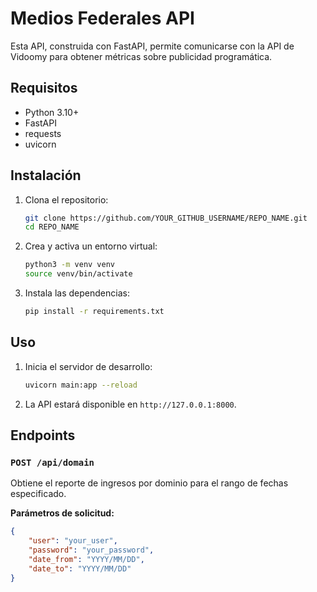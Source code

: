 # Medios Federales API

Esta API, construida con FastAPI, permite comunicarse con la API de Vidoomy para obtener métricas sobre publicidad programática.

## Requisitos

- Python 3.10+
- FastAPI
- requests
- uvicorn

## Instalación

1. Clona el repositorio:

    ```bash
    git clone https://github.com/YOUR_GITHUB_USERNAME/REPO_NAME.git
    cd REPO_NAME
    ```

2. Crea y activa un entorno virtual:

    ```bash
    python3 -m venv venv
    source venv/bin/activate
    ```

3. Instala las dependencias:

    ```bash
    pip install -r requirements.txt
    ```

## Uso

1. Inicia el servidor de desarrollo:

    ```bash
    uvicorn main:app --reload
    ```

2. La API estará disponible en `http://127.0.0.1:8000`.

## Endpoints

### `POST /api/domain`

Obtiene el reporte de ingresos por dominio para el rango de fechas especificado.

**Parámetros de solicitud:**

```json
{
    "user": "your_user",
    "password": "your_password",
    "date_from": "YYYY/MM/DD",
    "date_to": "YYYY/MM/DD"
}
